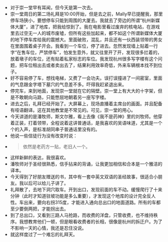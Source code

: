 - 对于崇一堂早有耳闻，但今天是第一次去。
- 崇一堂周日的第二场礼拜是10:00开始，但是去之前，Mally早已提醒我，那里停车场狭小，要想停车只能到周围的大厦去。我就去了旁边的所谓“杭州新媒体大厦”，进了地库，把我给惊到了。我在电影里看过废弃的核电站，在游戏里去过空无一人的城市废墟，但所有这些加起来，都不如这个所谓新媒体大厦的地下停车库给我的震撼大。里面破败，混乱，并且还有一伙西装领带的男女在里面围着桌子开会。我看到一个车位，停了进去。忽然发现墙上贴着一行字“在售车位，严禁停车”，怕发生意外，就又往里开了开，发现很多拦着的，放着墩子的车位，还有贴着私家标志的车位。我发现杭州很多写字楼有这个问题，把车位租出去或者卖出去了，结果利用效率奇低，外来车辆根本找不到位子。
- 好不容易停了车，想找电梯，又费了一会功夫。误打误撞进了一间密室，里面的气息跟金字塔下墓穴的气息差不多。吓得我赶紧退出来。
- 停完车，来到地面，发现崇一堂就在它的隔壁。崇一堂上有大大的十字架，但是不敢朝向马路，只能憋屈地朝着另一座写字楼。
- 进去之后，礼拜已经开始了。大屏幕上，现场直播着主席台的画面。并且配备有哑语翻译。这在其他教堂是不常见的。可见，崇一堂的用心。
- 今天讲道的是潘牧师，斯文尔雅，看上去像《我不是药神》里的刘牧师。他穿着正装，打着领带，全程说着这讲普通话，是我喜欢的吴语味道，尤其是一个个的入声，是标准胡同串子普通话里没有的。
- 他说一些信徒行为没有改变时说：
- >  依然是老药方一贴，老旧人一个。
- 这样新鲜的表达，我很喜欢。
- 潘牧师对于圣经很熟悉，信手拈来的背诵，让我更加相信和合本是一个雅洁的译本。
- 今天得到了好朋友赠送的书，其中有一套中英文双语的圣经故事，很适合小朋友。我以后可以给儿子讲了。
- 礼拜散了，去地下洞穴取车。开到出口，发现前面的车不动。缓慢爬行了十来分钟（此时才知道驻坡功能是多么重要），才发现这个地库的设计完全反人性。车出来，要向右拐315度，才能进入通向总出口的地面道路。所有的车都至少要倒两把，才能拐出去。
- 到了总出口，又看到三路人马抢路，而收费的洋盘，只管收费，也不维持秩序。我想教育他们一顿，但是眼看收费者的长相，很像是杭州的拆迁户。为了不影响一天的心情，我还是忍住没说。
- 就这样度过了一个难忘的礼拜天。
